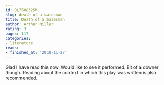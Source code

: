 ```yaml
---
id: OL7508325M
slug: death-of-a-salesman
title: Death of a Salesman
author: Arthur Miller
rating: 3
pages: 117
categories:
- literature
reads:
- finished_at: '2010-11-27'
---
```

Glad I have read this now. Would like to see it performed. Bit of a downer though. Reading about the context in which this play was written is also recommended.
